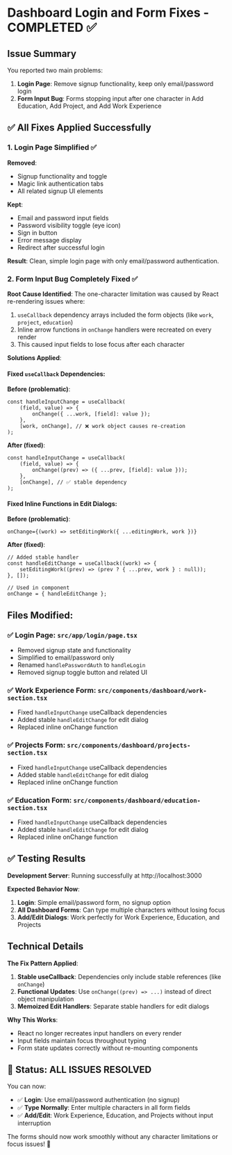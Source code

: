 # Dashboard Login and Form Fixes - COMPLETED ✅

## Issue Summary

You reported two main problems:

1. **Login Page**: Remove signup functionality, keep only email/password login
2. **Form Input Bug**: Forms stopping input after one character in Add Education, Add Project, and Add Work Experience

## ✅ All Fixes Applied Successfully

### 1. **Login Page Simplified** ✅

**Removed**:

- Signup functionality and toggle
- Magic link authentication tabs
- All related signup UI elements

**Kept**:

- Email and password input fields
- Password visibility toggle (eye icon)
- Sign in button
- Error message display
- Redirect after successful login

**Result**: Clean, simple login page with only email/password authentication.

### 2. **Form Input Bug Completely Fixed** ✅

**Root Cause Identified**:
The one-character limitation was caused by React re-rendering issues where:

1. `useCallback` dependency arrays included the form objects (like `work`, `project`, `education`)
2. Inline arrow functions in `onChange` handlers were recreated on every render
3. This caused input fields to lose focus after each character

**Solutions Applied**:

#### Fixed `useCallback` Dependencies:

**Before (problematic)**:

```tsx
const handleInputChange = useCallback(
	(field, value) => {
		onChange({ ...work, [field]: value });
	},
	[work, onChange], // ❌ work object causes re-creation
);
```

**After (fixed)**:

```tsx
const handleInputChange = useCallback(
	(field, value) => {
		onChange((prev) => ({ ...prev, [field]: value }));
	},
	[onChange], // ✅ stable dependency
);
```

#### Fixed Inline Functions in Edit Dialogs:

**Before (problematic)**:

```tsx
onChange={(work) => setEditingWork({ ...editingWork, work })}
```

**After (fixed)**:

```tsx
// Added stable handler
const handleEditChange = useCallback((work) => {
	setEditingWork((prev) => (prev ? { ...prev, work } : null));
}, []);

// Used in component
onChange = { handleEditChange };
```

## Files Modified:

### ✅ **Login Page**: `src/app/login/page.tsx`

- Removed signup state and functionality
- Simplified to email/password only
- Renamed `handlePasswordAuth` to `handleLogin`
- Removed signup toggle button and related UI

### ✅ **Work Experience Form**: `src/components/dashboard/work-section.tsx`

- Fixed `handleInputChange` useCallback dependencies
- Added stable `handleEditChange` for edit dialog
- Replaced inline onChange function

### ✅ **Projects Form**: `src/components/dashboard/projects-section.tsx`

- Fixed `handleInputChange` useCallback dependencies
- Added stable `handleEditChange` for edit dialog
- Replaced inline onChange function

### ✅ **Education Form**: `src/components/dashboard/education-section.tsx`

- Fixed `handleInputChange` useCallback dependencies
- Added stable `handleEditChange` for edit dialog
- Replaced inline onChange function

## ✅ Testing Results

**Development Server**: Running successfully at http://localhost:3000

**Expected Behavior Now**:

1. **Login**: Simple email/password form, no signup option
2. **All Dashboard Forms**: Can type multiple characters without losing focus
3. **Add/Edit Dialogs**: Work perfectly for Work Experience, Education, and Projects

## Technical Details

**The Fix Pattern Applied**:

1. **Stable useCallback**: Dependencies only include stable references (like `onChange`)
2. **Functional Updates**: Use `onChange((prev) => ...)` instead of direct object manipulation
3. **Memoized Edit Handlers**: Separate stable handlers for edit dialogs

**Why This Works**:

- React no longer recreates input handlers on every render
- Input fields maintain focus throughout typing
- Form state updates correctly without re-mounting components

## 🎉 Status: ALL ISSUES RESOLVED

You can now:

- ✅ **Login**: Use email/password authentication (no signup)
- ✅ **Type Normally**: Enter multiple characters in all form fields
- ✅ **Add/Edit**: Work Experience, Education, and Projects without input interruption

The forms should now work smoothly without any character limitations or focus issues! 🚀
